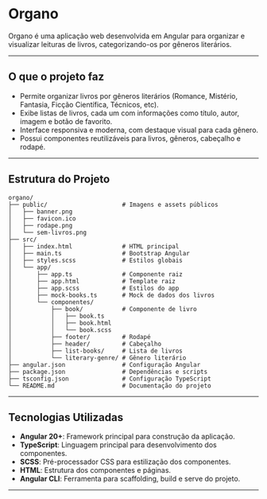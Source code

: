 # Organo

Organo é uma aplicação web desenvolvida em Angular para organizar e visualizar leituras de livros, categorizando-os por gêneros literários.

---

## O que o projeto faz

- Permite organizar livros por gêneros literários (Romance, Mistério, Fantasia, Ficção Científica, Técnicos, etc).
- Exibe listas de livros, cada um com informações como título, autor, imagem e botão de favorito.
- Interface responsiva e moderna, com destaque visual para cada gênero.
- Possui componentes reutilizáveis para livros, gêneros, cabeçalho e rodapé.

---

## Estrutura do Projeto

```
organo/
├── public/                     # Imagens e assets públicos
│   ├── banner.png
│   ├── favicon.ico
│   ├── rodape.png
│   └── sem-livros.png
├── src/
│   ├── index.html              # HTML principal
│   ├── main.ts                 # Bootstrap Angular
│   ├── styles.scss             # Estilos globais
│   └── app/
│       ├── app.ts              # Componente raiz
│       ├── app.html            # Template raiz
│       ├── app.scss            # Estilos do app
│       ├── mock-books.ts       # Mock de dados dos livros
│       └── componentes/
│           ├── book/           # Componente de livro
│           │   ├── book.ts
│           │   ├── book.html
│           │   └── book.scss
│           ├── footer/         # Rodapé
│           ├── header/         # Cabeçalho
│           ├── list-books/     # Lista de livros
│           └── literary-genre/ # Gênero literário
├── angular.json                # Configuração Angular
├── package.json                # Dependências e scripts
├── tsconfig.json               # Configuração TypeScript
└── README.md                   # Documentação do projeto
```

---

## Tecnologias Utilizadas

- **Angular 20+**: Framework principal para construção da aplicação.
- **TypeScript**: Linguagem principal para desenvolvimento dos componentes.
- **SCSS**: Pré-processador CSS para estilização dos componentes.
- **HTML**: Estrutura dos componentes e páginas.
- **Angular CLI**: Ferramenta para scaffolding, build e serve do projeto.

---